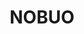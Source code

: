 ---
title: "NOBUO"
description: "NOBUO"
layout: shop
keywords:
  - 美食競賽
  - 台灣美食
  - 美食精選
datePublished: "2025-06-30"
dateModified: "2025-07-07"
city: "台北市"
district: "中正區"
address: "台北市中正區泰安街8號"
phone: ""
geo: "25.03996671939309, 121.52793769185233"
google_map: "https://maps.app.goo.gl/EbNR51k4LpATs9189"
footinder: "https://footinder.com.tw/%E5%8F%B0%E5%8C%97%E5%B8%82%E4%B8%AD%E6%AD%A3%E5%8D%80/362097/"
official: "https://nobuo.tw/"
award:
  - name: "500盤"
    year: "2024"
    entries:
      - dishes:
          - "李氏咖哩"
          - "蕎麥鰆魚"
          - "帆立貝"
          - "南島羊里肌/百合根/血旺"

---